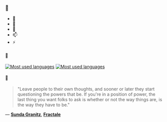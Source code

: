 ### 👋

- 🔭
- 🌱
- 💬
- 📫
- ⚡

#### 🧏

[![Most used languages](https://github-readme-stats-aynah.vercel.app/api/top-langs/?username=aynh&theme=solarized-dark&langs_count=6&layout=compact&hide_title=true)](https://github.com/anuraghazra/github-readme-stats#gh-dark-mode-only)
[![Most used languages](https://github-readme-stats-aynah.vercel.app/api/top-langs/?username=aynh&theme=solarized-light&langs_count=6&layout=compact&hide_title=true)](https://github.com/anuraghazra/github-readme-stats#gh-light-mode-only)

#### 💬

> "Leave people to their own thoughts, and sooner or later they start questioning the powers that be. If you're in a position of power, the last thing you want folks to ask is whether or not the way things are, is the way they have to be."

&mdash; [**Sunda Granitz**](https://myanimelist.net/character.php?q=Sunda%20Granitz&cat=character), [**Fractale**](https://myanimelist.net/search/all?q=Fractale&cat=all)
